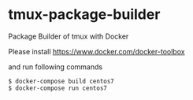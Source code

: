 # tmux-package-builder
Package Builder of tmux with Docker

Please install https://www.docker.com/docker-toolbox

and run following commands

```
$ docker-compose build centos7
$ docker-compose run centos7
```
